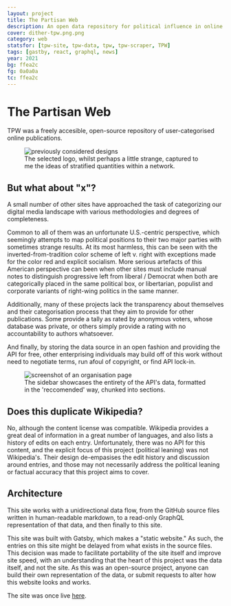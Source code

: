 ```yaml
---
layout: project
title: The Partisan Web
description: An open data repository for political influence in online media
cover: dither-tpw.png.png
category: web
statsfor: [tpw-site, tpw-data, tpw, tpw-scraper, TPW]
tags: [gastby, react, graphql, news]
year: 2021
bg: ffea2c
fg: 0a0a0a
tc: ffea2c
---
```


# The Partisan Web

TPW was a freely accesible, open-source repository of user-categorised online publications.

<figure>
	<img src="/assets/img/work/tpw/dither-logos.png.png" alt="previously considered designs" />
	<figcaption>The selected logo, whilst perhaps a little strange, captured to me the ideas of stratified quantities within a network.</figcaption>
</figure>

## But what about "x"?

A small number of other sites have approached the task of categorizing our digital media landscape with various methodologies and degrees of completeness.

Common to all of them was an unfortunate U.S.-centric perspective, which seemingly attempts to map political positions to their two major parties with sometimes strange results. At its most harmless, this can be seen with the inverted-from-tradition color scheme of left v. right with exceptions made for the color red and explicit socialism. More serious artefacts of this American perspective can been when other sites must include manual notes to distinguish progressive left from liberal / Democrat when both are categorically placed in the same political box, or libertarian, populist and corporate variants of right-wing politics in the same manner.

Additionally, many of these projects lack the transparency about themselves and their categorisation process that they aim to provide for other publications. Some provide a tally as rated by anonymous voters, whose database was private, or others simply provide a rating with no accountability to authors whatsoever.

And finally, by storing the data source in an open fashion and providing the API for free, other enterprising individuals may build off of this work without need to negotiate terms, run afoul of copyright, or find API lock-in.

<figure>
	<img src="/assets/img/work/tpw/dither-page.png.png" alt="screenshot of an organisation page" />
	<figcaption>The sidebar showcases the entirety of the API's data, formatted in the 'reccomended' way, chunked into sections.</figcaption>
</figure>

## Does this duplicate Wikipedia?

No, although the content license was compatible. Wikipedia provides a great deal of information in a great number of languages, and also lists a history of edits on each entry. Unfortunately, there was no API for this content, and the explicit focus of this project (political leaning) was not Wikipedia's. Their design de-empasises the edit history and discussion around entries, and those may not necessarily address the political leaning or factual accuracy that this project aims to cover.

## Architecture

This site works with a unidirectional data flow, from the GitHub source files written in human-readable markdown, to a read-only GraphQL representation of that data, and then finally to this site.

This site was built with Gatsby, which makes a "static website." As such, the entries on this site might be delayed from what exists in the source files. This decision was made to facilitate portability of the site itself and improve site speed, with an understanding that the heart of this project was the data itself, and not the site. As this was an open-source project, anyone can build their own representation of the data, or submit requests to alter how this website looks and works.

The site was once live [here](https://www.thepartisanweb.com/).
